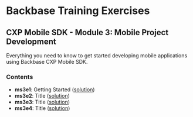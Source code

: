 # Backbase Training Exercises

## CXP Mobile SDK - Module 3: Mobile Project Development

Everything you need to know to get started developing mobile applications using Backbase CXP Mobile SDK.

### Contents

 - **ms3e1**: Getting Started ([solution](CXPMobileSDK/ms3e1-getting-started))
 - **ms3e2**: Title ([solution](CXPMobileSDK/path))
 - **ms3e3**: Title ([solution](CXPMobileSDK/path))
 - **ms3e4**: Title ([solution](CXPMobileSDK/path))
